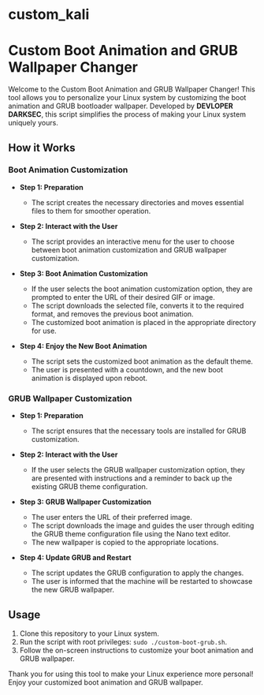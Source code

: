 # custom_kali
# Custom Boot Animation and GRUB Wallpaper Changer

Welcome to the Custom Boot Animation and GRUB Wallpaper Changer! This tool allows you to personalize your Linux system by customizing the boot animation and GRUB bootloader wallpaper. Developed by **DEVLOPER DARKSEC**, this script simplifies the process of making your Linux system uniquely yours.

## How it Works

### Boot Animation Customization
- **Step 1: Preparation**
  - The script creates the necessary directories and moves essential files to them for smoother operation.

- **Step 2: Interact with the User**
  - The script provides an interactive menu for the user to choose between boot animation customization and GRUB wallpaper customization.

- **Step 3: Boot Animation Customization**
  - If the user selects the boot animation customization option, they are prompted to enter the URL of their desired GIF or image.
  - The script downloads the selected file, converts it to the required format, and removes the previous boot animation.
  - The customized boot animation is placed in the appropriate directory for use.

- **Step 4: Enjoy the New Boot Animation**
  - The script sets the customized boot animation as the default theme.
  - The user is presented with a countdown, and the new boot animation is displayed upon reboot.

### GRUB Wallpaper Customization
- **Step 1: Preparation**
  - The script ensures that the necessary tools are installed for GRUB customization.

- **Step 2: Interact with the User**
  - If the user selects the GRUB wallpaper customization option, they are presented with instructions and a reminder to back up the existing GRUB theme configuration.

- **Step 3: GRUB Wallpaper Customization**
  - The user enters the URL of their preferred image.
  - The script downloads the image and guides the user through editing the GRUB theme configuration file using the Nano text editor.
  - The new wallpaper is copied to the appropriate locations.

- **Step 4: Update GRUB and Restart**
  - The script updates the GRUB configuration to apply the changes.
  - The user is informed that the machine will be restarted to showcase the new GRUB wallpaper.

## Usage
1. Clone this repository to your Linux system.
2. Run the script with root privileges: `sudo ./custom-boot-grub.sh`.
3. Follow the on-screen instructions to customize your boot animation and GRUB wallpaper.

Thank you for using this tool to make your Linux experience more personal! Enjoy your customized boot animation and GRUB wallpaper.
